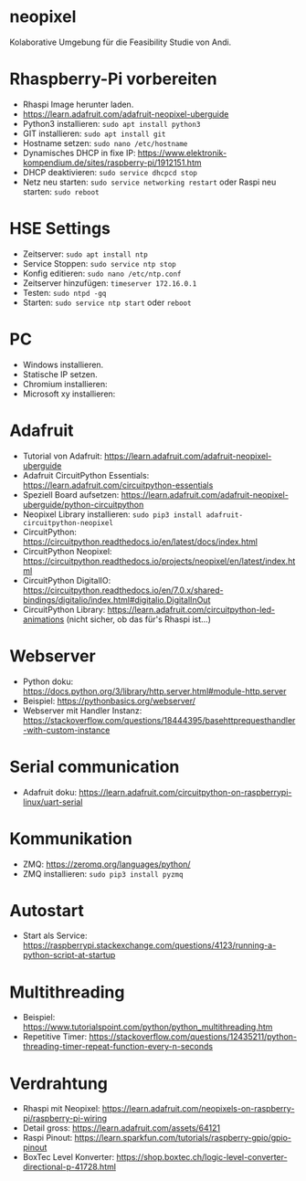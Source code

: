 # neopixel
Kolaborative Umgebung für die Feasibility Studie von Andi.

# Rhaspberry-Pi vorbereiten
* Rhaspi Image herunter laden.
* https://learn.adafruit.com/adafruit-neopixel-uberguide
* Python3 installieren: `sudo apt install python3`
* GIT installieren: `sudo apt install git`
* Hostname setzen: `sudo nano /etc/hostname`
* Dynamisches DHCP in fixe IP: https://www.elektronik-kompendium.de/sites/raspberry-pi/1912151.htm
* DHCP deaktivieren: `sudo service dhcpcd stop`
* Netz neu starten: `sudo service networking restart` oder Raspi neu starten: `sudo reboot`

# HSE Settings
* Zeitserver: `sudo apt install ntp`
* Service Stoppen: `sudo service ntp stop`
* Konfig editieren: `sudo nano /etc/ntp.conf`
* Zeitserver hinzufügen: `timeserver 172.16.0.1`
* Testen: `sudo ntpd -gq`
* Starten: `sudo service ntp start` oder `reboot`

# PC
* Windows installieren. 
* Statische IP setzen.
* Chromium installieren: <link fehlt>
* Microsoft xy installieren: <link fehlt>

# Adafruit
* Tutorial von Adafruit: https://learn.adafruit.com/adafruit-neopixel-uberguide
* Adafruit CircuitPython Essentials: https://learn.adafruit.com/circuitpython-essentials
* Speziell Board aufsetzen: https://learn.adafruit.com/adafruit-neopixel-uberguide/python-circuitpython
* Neopixel Library installieren: `sudo pip3 install adafruit-circuitpython-neopixel`
* CircuitPython: https://circuitpython.readthedocs.io/en/latest/docs/index.html
* CircuitPython Neopixel: https://circuitpython.readthedocs.io/projects/neopixel/en/latest/index.html
* CircuitPython DigitalIO: https://circuitpython.readthedocs.io/en/7.0.x/shared-bindings/digitalio/index.html#digitalio.DigitalInOut
* CircuitPython Library: https://learn.adafruit.com/circuitpython-led-animations (nicht sicher, ob das für's Rhaspi ist...)

# Webserver
* Python doku: https://docs.python.org/3/library/http.server.html#module-http.server
* Beispiel: https://pythonbasics.org/webserver/
* Webserver mit Handler Instanz: https://stackoverflow.com/questions/18444395/basehttprequesthandler-with-custom-instance

# Serial communication
* Adafruit doku: https://learn.adafruit.com/circuitpython-on-raspberrypi-linux/uart-serial

# Kommunikation
* ZMQ: https://zeromq.org/languages/python/
* ZMQ installieren: `sudo pip3 install pyzmq`

# Autostart
* Start als Service: https://raspberrypi.stackexchange.com/questions/4123/running-a-python-script-at-startup

# Multithreading
* Beispiel: https://www.tutorialspoint.com/python/python_multithreading.htm
* Repetitive Timer: https://stackoverflow.com/questions/12435211/python-threading-timer-repeat-function-every-n-seconds

# Verdrahtung
* Rhaspi mit Neopixel: https://learn.adafruit.com/neopixels-on-raspberry-pi/raspberry-pi-wiring
* Detail gross: https://learn.adafruit.com/assets/64121
* Raspi Pinout: https://learn.sparkfun.com/tutorials/raspberry-gpio/gpio-pinout
* BoxTec Level Konverter: https://shop.boxtec.ch/logic-level-converter-directional-p-41728.html

